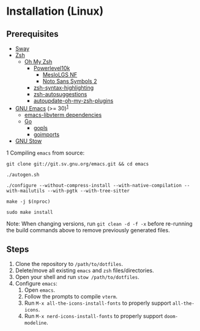 # Installation (Linux)

## Prerequisites

* [Sway](https://swaywm.org/)
* [Zsh](https://www.zsh.org/)
  * [Oh My Zsh](https://ohmyz.sh/)
    * [Powerlevel10k](https://github.com/romkatv/powerlevel10k#oh-my-zsh)
      * [MesloLGS NF](https://github.com/romkatv/powerlevel10k#fonts)
      * [Noto Sans Symbols 2](https://fonts.google.com/noto/specimen/Noto+Sans+Symbols+2)
    * [zsh-syntax-highlighting](https://github.com/zsh-users/zsh-syntax-highlighting)
    * [zsh-autosuggestions](https://github.com/zsh-users/zsh-autosuggestions)
    * [autoupdate-oh-my-zsh-plugins](https://github.com/tamcore/autoupdate-oh-my-zsh-plugins)
* [GNU Emacs](https://www.gnu.org/software/emacs/) (>= 30)<sup>[1](#footnote1)</sup>
  * [emacs-libvterm dependencies](https://github.com/akermu/emacs-libvterm#requirements)
  * [Go](https://go.dev/doc/install)
    * [gopls](https://pkg.go.dev/golang.org/x/tools/gopls)
    * [goimports](https://pkg.go.dev/golang.org/x/tools/cmd/goimports)
* [GNU Stow](https://www.gnu.org/software/stow/)

<a name="footnote1">1</a> Compiling `emacs` from source:
```console
git clone git://git.sv.gnu.org/emacs.git && cd emacs
```
```console
./autogen.sh
```
```console
./configure --without-compress-install --with-native-compilation --with-mailutils --with-pgtk --with-tree-sitter
```
```console
make -j $(nproc)
```
```console
sudo make install
```
Note: When changing versions, run `git clean -d -f -x` before re-running the build commands above to remove previously generated files.

## Steps

1. Clone the repository to `/path/to/dotfiles`.
1. Delete/move all existing `emacs` and `zsh` files/directories.
1. Open your shell and run `stow /path/to/dotfiles`.
1. Configure `emacs`:
   1. Open `emacs`.
   1. Follow the prompts to compile `vterm`.
   1. Run `M-x all-the-icons-install-fonts` to properly support `all-the-icons`.
   1. Run `M-x nerd-icons-install-fonts` to properly support `doom-modeline`.
